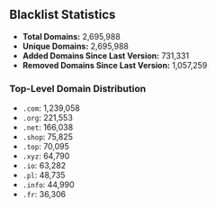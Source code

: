 ## Blacklist Statistics

- **Total Domains:** 2,695,988
- **Unique Domains:** 2,695,988
- **Added Domains Since Last Version:** 731,331
- **Removed Domains Since Last Version:** 1,057,259

### Top-Level Domain Distribution

-  `.com`: 1,239,058
-  `.org`: 221,553
-  `.net`: 166,038
-  `.shop`: 75,825
-  `.top`: 70,095
-  `.xyz`: 64,790
-  `.io`: 63,282
-  `.pl`: 48,735
-  `.info`: 44,990
-  `.fr`: 36,306
